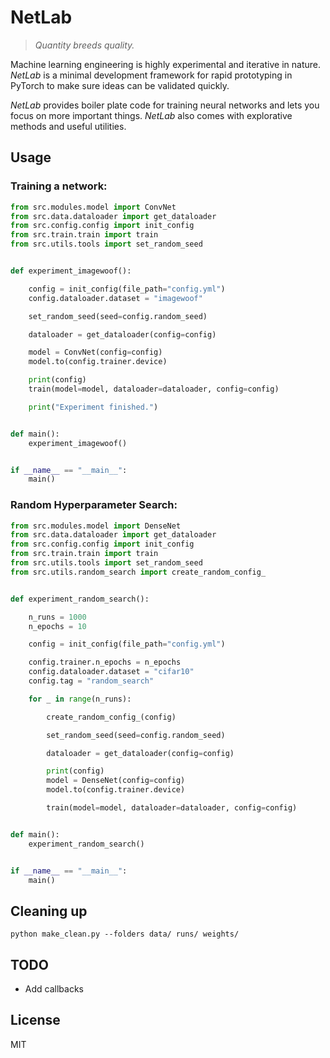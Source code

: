 # NetLab

> *Quantity breeds quality.*

Machine learning engineering is highly experimental and iterative in nature. *NetLab* is a minimal development framework for rapid prototyping in PyTorch to make sure ideas can be validated quickly.

*NetLab* provides boiler plate code for training neural networks 
and lets you focus on more important things. *NetLab* also comes with explorative methods and useful utilities.

## Usage

### Training a network:

```python
from src.modules.model import ConvNet
from src.data.dataloader import get_dataloader
from src.config.config import init_config
from src.train.train import train
from src.utils.tools import set_random_seed


def experiment_imagewoof():

    config = init_config(file_path="config.yml")
    config.dataloader.dataset = "imagewoof"

    set_random_seed(seed=config.random_seed)

    dataloader = get_dataloader(config=config)

    model = ConvNet(config=config)
    model.to(config.trainer.device)

    print(config)
    train(model=model, dataloader=dataloader, config=config)

    print("Experiment finished.")


def main():
    experiment_imagewoof()


if __name__ == "__main__":
    main()
```

### Random Hyperparameter Search:

```python
from src.modules.model import DenseNet
from src.data.dataloader import get_dataloader
from src.config.config import init_config
from src.train.train import train
from src.utils.tools import set_random_seed
from src.utils.random_search import create_random_config_


def experiment_random_search():

    n_runs = 1000
    n_epochs = 10

    config = init_config(file_path="config.yml")

    config.trainer.n_epochs = n_epochs
    config.dataloader.dataset = "cifar10"
    config.tag = "random_search"

    for _ in range(n_runs):

        create_random_config_(config)

        set_random_seed(seed=config.random_seed)

        dataloader = get_dataloader(config=config)

        print(config)
        model = DenseNet(config=config)
        model.to(config.trainer.device)

        train(model=model, dataloader=dataloader, config=config)


def main():
    experiment_random_search()


if __name__ == "__main__":
    main()
```

## Cleaning up

```console
python make_clean.py --folders data/ runs/ weights/
```

## TODO 

- Add callbacks

## License

MIT
